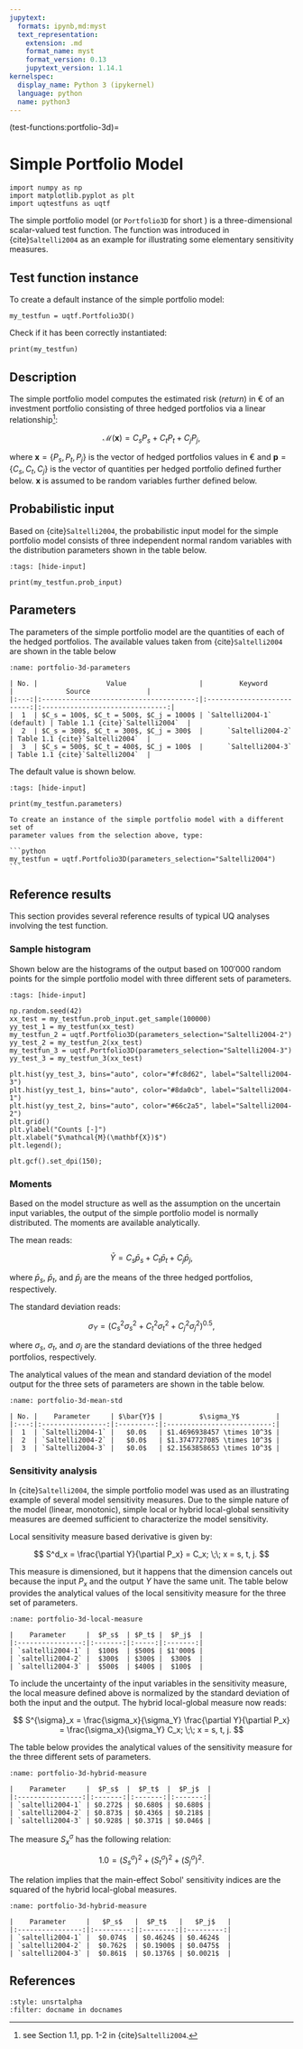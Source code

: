 ```yaml
---
jupytext:
  formats: ipynb,md:myst
  text_representation:
    extension: .md
    format_name: myst
    format_version: 0.13
    jupytext_version: 1.14.1
kernelspec:
  display_name: Python 3 (ipykernel)
  language: python
  name: python3
---
```


(test-functions:portfolio-3d)=
# Simple Portfolio Model

```{code-cell} ipython3
import numpy as np
import matplotlib.pyplot as plt
import uqtestfuns as uqtf
```

The simple portfolio model (or `Portfolio3D` for short ) is a three-dimensional
scalar-valued test function.
The function was introduced in {cite}`Saltelli2004` as an example for
illustrating some elementary sensitivity measures.

## Test function instance

To create a default instance of the simple portfolio model:

```{code-cell} ipython3
my_testfun = uqtf.Portfolio3D()
```

Check if it has been correctly instantiated:

```{code-cell} ipython3
print(my_testfun)
```

## Description

The simple portfolio model computes the estimated risk (_return_) in &#8364;
of an investment portfolio consisting of three hedged portfolios via 
a linear relationship[^location]:

$$
\mathcal{M}(\boldsymbol{x}) = C_s P_s + C_t P_t + C_j P_j,
$$

where $\boldsymbol{x} = \{ P_s, P_t, P_j \}$ is the vector of hedged portfolios
values in &#8364; and $\boldsymbol{p} = \{ C_s, C_t, C_j \}$ is the vector of
quantities per hedged portfolio defined further below.
$\boldsymbol{x}$ is assumed to be random variables further defined below.

## Probabilistic input

Based on {cite}`Saltelli2004`, the probabilistic input model for the simple
portfolio model consists of three independent normal random variables with the
distribution parameters shown in the table below.

```{code-cell} ipython3
:tags: [hide-input]

print(my_testfun.prob_input)
```

## Parameters

The parameters of the simple portfolio model are the quantities of each 
of the hedged portfolios. The available values taken from {cite}`Saltelli2004`
are shown in the table below

```{table} Parameters of the simple portfolio model
:name: portfolio-3d-parameters

| No. |                 Value                  |         Keyword            |             Source              |
|:---:|:--------------------------------------:|:--------------------------:|:-------------------------------:|
|  1  | $C_s = 100$, $C_t = 500$, $C_j = 1000$ | `Saltelli2004-1` (default) | Table 1.1 {cite}`Saltelli2004`  |
|  2  | $C_s = 300$, $C_t = 300$, $C_j = 300$  |      `Saltelli2004-2`      | Table 1.1 {cite}`Saltelli2004`  |
|  3  | $C_s = 500$, $C_t = 400$, $C_j = 100$  |      `Saltelli2004-3`      | Table 1.1 {cite}`Saltelli2004`  |
```

The default value is shown below.

```{code-cell} ipython3
:tags: [hide-input]

print(my_testfun.parameters)
```

````{note}
To create an instance of the simple portfolio model with a different set of
parameter values from the selection above, type:

```python
my_testfun = uqtf.Portfolio3D(parameters_selection="Saltelli2004")
```
````

## Reference results

This section provides several reference results of typical UQ analyses
involving the test function.

### Sample histogram

Shown below are the histograms of the output based on $100'000$ random points
for the simple portfolio model with three different sets of parameters.

```{code-cell} ipython3
:tags: [hide-input]

np.random.seed(42)
xx_test = my_testfun.prob_input.get_sample(100000)
yy_test_1 = my_testfun(xx_test)
my_testfun_2 = uqtf.Portfolio3D(parameters_selection="Saltelli2004-2")
yy_test_2 = my_testfun_2(xx_test)
my_testfun_3 = uqtf.Portfolio3D(parameters_selection="Saltelli2004-3")
yy_test_3 = my_testfun_3(xx_test)

plt.hist(yy_test_3, bins="auto", color="#fc8d62", label="Saltelli2004-3")
plt.hist(yy_test_1, bins="auto", color="#8da0cb", label="Saltelli2004-1")
plt.hist(yy_test_2, bins="auto", color="#66c2a5", label="Saltelli2004-2")
plt.grid()
plt.ylabel("Counts [-]")
plt.xlabel("$\mathcal{M}(\mathbf{X})$")
plt.legend();

plt.gcf().set_dpi(150);
```

### Moments

Based on the model structure as well as the assumption on the uncertain
input variables, the output of the simple portfolio model is normally
distributed. The moments are available analytically.

The mean reads:

$$
\bar{Y} = C_s \bar{p}_s + C_t \bar{p}_t + C_j \bar{p}_j,
$$

where $\bar{p}_s$,  $\bar{p}_t$, and $\bar{p}_j$ are the means of
the three hedged portfolios, respectively.

The standard deviation reads:

$$
\sigma_Y = \left( C^2_s \sigma^2_s + C^2_t \sigma^2_t + C^2_j \sigma^2_j \right)^{0.5},
$$

where $\sigma_s$,  $\sigma_t$, and $\sigma_j$ are the standard deviations of
the three hedged portfolios, respectively.

The analytical values of the mean and standard deviation of the model output
for the three sets of parameters are shown in the table below.

```{table} Analytical mean and standard deviation of the simple portfolio model
:name: portfolio-3d-mean-std

| No. |    Parameter     | $\bar{Y}$ |         $\sigma_Y$         |
|:---:|:----------------:|:---------:|:--------------------------:|
|  1  | `Saltelli2004-1` |   $0.0$   | $1.4696938457 \times 10^3$ |
|  2  | `Saltelli2004-2` |   $0.0$   | $1.3747727085 \times 10^3$ |
|  3  | `Saltelli2004-3` |   $0.0$   | $2.1563858653 \times 10^3$ |
```

### Sensitivity analysis

In {cite}`Saltelli2004`, the simple portfolio model was used as an illustrating
example of several model sensitivity measures. Due to the simple nature of
the model (linear, monotonic), simple local or hybrid local-global sensitivity
measures are deemed sufficient to characterize the model sensitivity.

Local sensitivity measure based derivative is given by:

$$
S^d_x = \frac{\partial Y}{\partial P_x} = C_x; \;\; x = s, t, j.
$$

This measure is dimensioned, but it happens that the dimension cancels out
because the input $P_x$ and the output $Y$ have the same unit.
The table below provides the analytical values of the local sensitivity measure
for the three set of parameters.

```{table} Analytical sensitivity measure value $S^d_x$ of the simple portfolio model
:name: portfolio-3d-local-measure

|    Parameter     |  $P_s$  | $P_t$ |  $P_j$  |
|:----------------:|:-------:|:-----:|:-------:|
| `saltelli2004-1` |  $100$  | $500$ | $1'000$ |
| `saltelli2004-2` |  $300$  | $300$ |  $300$  |
| `saltelli2004-3` |  $500$  | $400$ |  $100$  |
```

To include the uncertainty of the input variables in the sensitivity measure,
the local measure defined above is normalized by the standard deviation of both
the input and the output. The hybrid local-global measure now reads:

$$
S^{\sigma}_x = \frac{\sigma_x}{\sigma_Y} \frac{\partial Y}{\partial P_x} = \frac{\sigma_x}{\sigma_Y} C_x; \;\; x = s, t, j.
$$

The table below provides the analytical values of the sensitivity measure
for the three different sets of parameters.

```{table} Analytical sensitivity measure value $S^{\sigma}_x$ of the simple portfolio model
:name: portfolio-3d-hybrid-measure

|    Parameter     |  $P_s$  |  $P_t$  |  $P_j$  |
|:----------------:|:-------:|:-------:|:-------:|
| `saltelli2004-1` | $0.272$ | $0.680$ | $0.680$ |
| `saltelli2004-2` | $0.873$ | $0.436$ | $0.218$ |
| `saltelli2004-3` | $0.928$ | $0.371$ | $0.046$ |
```

The measure $S^{\sigma}_x$ has the following relation:

$$
1.0 = (S^{\sigma}_s)^2 + (S^{\sigma}_t)^2 + (S^{\sigma}_j)^2.
$$

The relation implies that the main-effect Sobol' sensitivity indices are
the squared of the hybrid local-global measures.

```{table} Main-effect Sobol' sensitivity indices of the simple portfolio model
:name: portfolio-3d-hybrid-measure

|    Parameter     |   $P_s$   |  $P_t$   |   $P_j$   |
|:----------------:|:---------:|:--------:|:---------:|
| `saltelli2004-1` |  $0.074$  | $0.4624$ | $0.4624$  |
| `saltelli2004-2` |  $0.762$  | $0.1900$ | $0.0475$  |
| `saltelli2004-3` |  $0.861$  | $0.1376$ | $0.0021$  |
```

## References

```{bibliography}
:style: unsrtalpha
:filter: docname in docnames
```

[^location]: see Section 1.1, pp. 1-2 in {cite}`Saltelli2004`.